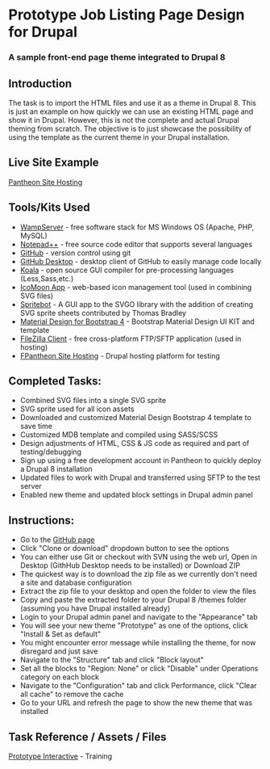 # Prototype Job Listing Page Design for Drupal
### A sample front-end page theme integrated to Drupal 8

## Introduction

The task is to import the HTML files and use it as a theme in Drupal 8. This is just an example on how quickly we can use an existing HTML page and show it in Drupal. However, this is not the complete and actual Drupal theming from scratch. The objective is to just showcase the possibility of using the template as the current theme in your Drupal installation.

## Live Site Example

[Pantheon Site Hosting](http://dev-prototypedrupaltask.pantheonsite.io/)

## Tools/Kits Used

* [WampServer](http://www.wampserver.com/en/) - free software stack for MS Windows OS (Apache, PHP, MySQL)
* [Notepad++](https://notepad-plus-plus.org/) - free source code editor that supports several languages
* [GitHub](https://github.com/) - version control using git
* [GitHub Desktop](https://desktop.github.com/) - desktop client of GitHub to easily manage code locally
* [Koala](http://koala-app.com/) - open source GUI compiler for pre-processing languages (Less,Sass,etc.)
* [IcoMoon App](https://icomoon.io/app) - web-based icon management tool (used in combining SVG files)
* [Spritebot](https://github.com/thomasjbradley/spritebot/) - A GUI app to the SVGO library with the addition of creating SVG sprite sheets contributed by Thomas Bradley
* [Material Design for Bootstrap 4](https://mdbootstrap.com/) - Bootstrap Material Design UI KIT and template
* [FileZilla Client](https://filezilla-project.org/) - free cross-platform FTP/SFTP application (used in hosting)
* [FPantheon Site Hosting](https://pantheon.io/) - Drupal hosting platform for testing

## Completed Tasks:

* Combined SVG files into a single SVG sprite
* SVG sprite used for all icon assets
* Downloaded and customized Material Design Bootstrap 4 template to save time
* Customized MDB template and compiled using SASS/SCSS
* Design adjustments of HTML, CSS & JS code as required and part of testing/debugging
* Sign up using a free development account in Pantheon to quickly deploy a Drupal 8 installation
* Updated files to work with Drupal and transferred using SFTP to the test server
* Enabled new theme and updated block settings in Drupal admin panel

## Instructions:

* Go to the [GitHub page](https://github.com/rcap15/prototype-design2)
* Click "Clone or download" dropdown button to see the options
* You can either use Git or checkout with SVN using the web url, Open in Desktop (GithHub Desktop needs to be installed) or Download ZIP
* The quickest way is to download the zip file as we currently don't need a site and database configuration
* Extract the zip file to your desktop and open the folder to view the files
* Copy and paste the extracted folder to your Drupal 8 /themes folder (assuming you have Drupal installed already)
* Login to your Drupal admin panel and navigate to the "Appearance" tab
* You will see your new theme "Prototype" as one of the options, click "Install & Set as default"
* You might encounter error message while installing the theme, for now disregard and just save
* Navigate to the "Structure" tab and click "Block layout"
* Set all the blocks to "Region: None" or click "Disable" under Operations category on each block
* Navigate to the "Configuration" tab and click Performance, click "Clear all cache" to remove the cache
* Go to your URL and refresh the page to show the new theme that was installed


## Task Reference / Assets / Files

[Prototype Interactive](https://github.com/PrototypeInteractive/prototype-training/tree/master/job-listing) - Training
